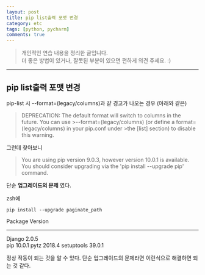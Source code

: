 ```yaml
---
layout: post
title: pip list출력 포맷 변경
category: etc
tags: [python, pycharm]
comments: true
---
```


> 개인적인 연습 내용을 정리한 글입니다.      
> 더 좋은 방법이 있거나, 잘못된 부분이 있으면 편하게 의견 주세요. :)

<hr>

## pip list출력 포맷 변경

pip-list 시 --format=(legacy/columns)과 같 경고가 나오는 경우 (아래와 같은)

> DEPRECATION: The default format will switch to columns in the future. You can use >--format=(legacy/columns) (or define a format=(legacy/columns) in your pip.conf under >the [list] section) to disable this warning.

그런데 찾아보니
> You are using pip version 9.0.3, however version 10.0.1 is available.
You should consider upgrading via the 'pip install --upgrade pip' command.

단순 **업그레이드의 문제** 였다.

zsh에

```
pip install --upgrade paginate_path
```

Package    Version
---------- -------
Django     2.0.5  
pip        10.0.1
pytz       2018.4
setuptools 39.0.1

정상 작동이 되는 것을 알 수 있다.
단순 업그레이드의 문제라면 이런식으로 해결하면 되는 것 같다.

